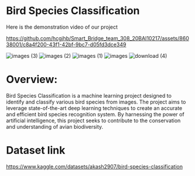 # Bird Species Classification
Here is the demonstration video of our project

https://github.com/hcgjhb/Smart_Bridge_team_308_20BAI10217/assets/86038001/c8a4f200-43f1-42bf-9bc7-d05fd3dce349


![images (3)](https://github.com/hcgjhb/Smart_Bridge_team_308_20BAI10217/assets/86038001/d146d42e-b1c1-49b6-a886-780a329cc696)
![images (2)](https://github.com/hcgjhb/Smart_Bridge_team_308_20BAI10217/assets/86038001/246a987d-95fe-4441-a3df-48b58021bcf2)
![images (1)](https://github.com/hcgjhb/Smart_Bridge_team_308_20BAI10217/assets/86038001/1a8343b7-3c15-430e-b753-5de90acd4c68)
![images](https://github.com/hcgjhb/Smart_Bridge_team_308_20BAI10217/assets/86038001/2eb8b4e2-eea4-4be3-b8ec-c747b014bc52)
![download (4)](https://github.com/hcgjhb/Smart_Bridge_team_308_20BAI10217/assets/86038001/e59638f7-124b-4565-8218-bfda16ccfe22)

# Overview:
Bird Species Classification is a machine learning project designed to identify and classify various bird species from images. The project aims to leverage state-of-the-art deep learning techniques to create an accurate and efficient bird species recognition system. By harnessing the power of artificial intelligence, this project seeks to contribute to the conservation and understanding of avian biodiversity.

# Dataset link
https://www.kaggle.com/datasets/akash2907/bird-species-classification
